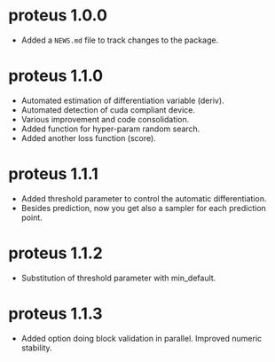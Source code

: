 # proteus 1.0.0

* Added a `NEWS.md` file to track changes to the package.


# proteus 1.1.0
* Automated estimation of differentiation variable (deriv).
* Automated detection of cuda compliant device.
* Various improvement and code consolidation.
* Added function for hyper-param random search.
* Added another loss function (score).

# proteus 1.1.1
* Added threshold parameter to control the automatic differentiation.
* Besides prediction, now you get also a sampler for each prediction point.

# proteus 1.1.2
* Substitution of threshold parameter with min_default.

# proteus 1.1.3
* Added option doing block validation in parallel. Improved numeric stability.
